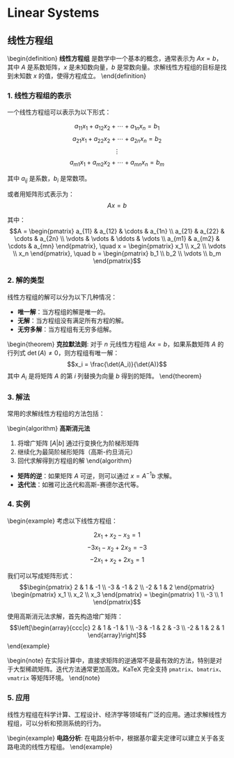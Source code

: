 # Linear Systems

## 线性方程组

\begin{definition}
**线性方程组** 是数学中一个基本的概念，通常表示为 $Ax = b$，其中 $A$ 是系数矩阵，$x$ 是未知数向量，$b$ 是常数向量。求解线性方程组的目标是找到未知数 $x$ 的值，使得方程成立。
\end{definition}

### 1. 线性方程组的表示

一个线性方程组可以表示为以下形式：

$$a_{11}x_1 + a_{12}x_2 + \cdots + a_{1n}x_n = b_1$$
$$a_{21}x_1 + a_{22}x_2 + \cdots + a_{2n}x_n = b_2$$
$$\vdots$$
$$a_{m1}x_1 + a_{m2}x_2 + \cdots + a_{mn}x_n = b_m$$

其中 $a_{ij}$ 是系数，$b_i$ 是常数项。

或者用矩阵形式表示为：
$$Ax = b$$

其中：
$$A = \begin{pmatrix}
a_{11} & a_{12} & \cdots & a_{1n} \\
a_{21} & a_{22} & \cdots & a_{2n} \\
\vdots & \vdots & \ddots & \vdots \\
a_{m1} & a_{m2} & \cdots & a_{mn}
\end{pmatrix}, \quad
x = \begin{pmatrix}
x_1 \\ x_2 \\ \vdots \\ x_n
\end{pmatrix}, \quad
b = \begin{pmatrix}
b_1 \\ b_2 \\ \vdots \\ b_m
\end{pmatrix}$$

### 2. 解的类型

线性方程组的解可以分为以下几种情况：

- **唯一解**：当方程组的解是唯一的。
- **无解**：当方程组没有满足所有方程的解。
- **无穷多解**：当方程组有无穷多组解。

\begin{theorem}
**克拉默法则**: 对于 $n$ 元线性方程组 $Ax = b$，如果系数矩阵 $A$ 的行列式 $\det(A) \neq 0$，则方程组有唯一解：
$$x_i = \frac{\det(A_i)}{\det(A)}$$
其中 $A_i$ 是将矩阵 $A$ 的第 $i$ 列替换为向量 $b$ 得到的矩阵。
\end{theorem}

### 3. 解法

常用的求解线性方程组的方法包括：

\begin{algorithm}
**高斯消元法**
1. 将增广矩阵 $[A|b]$ 通过行变换化为阶梯形矩阵
2. 继续化为最简阶梯形矩阵（高斯-约旦消元）
3. 回代求解得到方程组的解
\end{algorithm}

- **矩阵的逆**：如果矩阵 $A$ 可逆，则可以通过 $x = A^{-1}b$ 求解。
- **迭代法**：如雅可比迭代和高斯-赛德尔迭代等。

### 4. 实例

\begin{example}
考虑以下线性方程组：

$$2x_1 + x_2 - x_3 = 1$$
$$-3x_1 - x_2 + 2x_3 = -3$$
$$-2x_1 + x_2 + 2x_3 = 1$$

我们可以写成矩阵形式：
$$\begin{pmatrix}
2 & 1 & -1 \\
-3 & -1 & 2 \\
-2 & 1 & 2
\end{pmatrix}
\begin{pmatrix}
x_1 \\ x_2 \\ x_3
\end{pmatrix} = 
\begin{pmatrix}
1 \\ -3 \\ 1
\end{pmatrix}$$

使用高斯消元法求解，首先构造增广矩阵：
$$\left[\begin{array}{ccc|c}
2 & 1 & -1 & 1 \\
-3 & -1 & 2 & -3 \\
-2 & 1 & 2 & 1
\end{array}\right]$$
\end{example}

\begin{note}
在实际计算中，直接求矩阵的逆通常不是最有效的方法，特别是对于大型稀疏矩阵。迭代方法通常更加高效。KaTeX 完全支持 `pmatrix`、`bmatrix`、`vmatrix` 等矩阵环境。
\end{note}

### 5. 应用

线性方程组在科学计算、工程设计、经济学等领域有广泛的应用。通过求解线性方程组，可以分析和预测系统的行为。

\begin{example}
**电路分析**: 在电路分析中，根据基尔霍夫定律可以建立关于各支路电流的线性方程组。
\end{example}